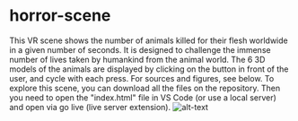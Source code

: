 # horror-scene
This VR scene shows the number of animals killed for their flesh worldwide in a given number of seconds. It is designed to challenge the immense number of lives taken by humankind from the animal world. The 6 3D models of the animals are displayed by clicking on the button in front of the user, and cycle with each press. For sources and figures, see below.
To explore this scene, you can download all the files on the repository. Then you need to open the "index.html" file in VS Code (or use a local server) and open via go live (live server extension).
![alt-text](https://github.com/ColinLug/horror-scene/gif_horror_scene.gif)
